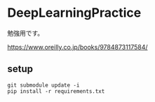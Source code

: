 # DeepLearningPractice

勉強用です。

https://www.oreilly.co.jp/books/9784873117584/

## setup

```
git submodule update -i
pip install -r requirements.txt
```

